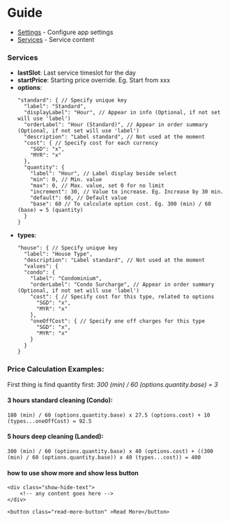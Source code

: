 # Guide

- [Settings](https://github.com/blooms-singapore/pages/tree/master/settings) - Configure app settings
- [Services](https://github.com/blooms-singapore/pages/tree/master/en/services) - Service content

### Services

- **lastSlot**: Last service timeslot for the day
- **startPrice**: Starting price override. Eg. Start from xxx
- **options**:
  ```
  "standard": { // Specify unique key
    "label": "Standard",
    "displayLabel": "Hour", // Appear in info (Optional, if not set will use 'label')
    "orderLabel": "Hour (Standard)", // Appear in order summary (Optional, if not set will use 'label')
    "description": "Label standard", // Not used at the moment
    "cost": { // Specify cost for each currency
      "SGD": "x",
      "MYR": "x"
    },
    "quantity": {
      "label": "Hour", // Label display beside select
      "min": 0, // Min. value
      "max": 0, // Max. value, set 0 for no limit
      "increment": 30, // Value to increase. Eg. Increase by 30 min.
      "default": 60, // Default value
      "base": 60 // To calculate option cost. Eg. 300 (min) / 60 (base) = 5 (quantity)
    }
  }
  ```
- **types**:
  ```
  "house": { // Specify unique key
    "label": "House Type",
    "description": "Label standard", // Not used at the moment
    "values": {
    "condo": {
      "label": "Condominium",
      "orderLabel": "Condo Surcharge", // Appear in order summary (Optional, if not set will use 'label')
      "cost": { // Specify cost for this type, related to options
        "SGD": "x",
        "MYR": "x"
      },
      "oneOffCost": { // Specify one off charges for this type
        "SGD": "x",
        "MYR": "x"
      }
    }
  }
  ```

### Price Calculation Examples:

First thing is find quantity first: _300 (min) / 60 (options.quantity.base) = 3_

#### 3 hours standard cleaning (Condo):

```
180 (min) / 60 (options.quantity.base) x 27.5 (options.cost) + 10 (types...oneOffCost) = 92.5
```

#### 5 hours deep cleaning (Landed):

```
300 (min) / 60 (options.quantity.base) x 40 (options.cost) + ((300 (min) / 60 (options.quantity.base)) x 40 (types...cost)) = 400
```

#### how to use show more and show less button

```
<div class="show-hide-text">
	<!-- any content goes here -->
</div>

<button class="read-more-button" >Read More</button>
```
